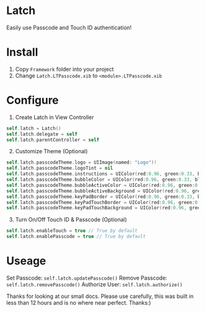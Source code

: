 Latch
=====

Easily use Passcode and Touch ID authentication!

Install
========

1. Copy `Framework` folder into your project
2. Change `Latch.LTPasscode.xib` to `<module>.LTPasscode.xib`

Configure
==========

1. Create Latch in View Controller
``` swift
self.latch = Latch()
self.latch.delegate = self
self.latch.parentController = self
```

2. Customize Theme (Optional)
``` swift
self.latch.passcodeTheme.logo = UIImage(named: "Logo")!
self.latch.passcodeTheme.logoTint = nil
self.latch.passcodeTheme.instructions = UIColor(red:0.96, green:0.33, blue:0.24, alpha:1)
self.latch.passcodeTheme.bubbleColor = UIColor(red:0.96, green:0.33, blue:0.24, alpha:1)
self.latch.passcodeTheme.bubbleActiveColor = UIColor(red:0.96, green:0.33, blue:0.24, alpha:1)
self.latch.passcodeTheme.bubbleActiveBackground = UIColor(red:0.96, green:0.33, blue:0.24, alpha:1)
self.latch.passcodeTheme.keyPadBorder = UIColor(red:0.96, green:0.33, blue:0.24, alpha:1)
self.latch.passcodeTheme.keyPadTouchBorder = UIColor(red:0.96, green:0.33, blue:0.24, alpha:1)
self.latch.passcodeTheme.keyPadTouchBackground = UIColor(red:0.96, green:0.33, blue:0.24, alpha:1)
```

3. Turn On/Off Touch ID & Passcode (Optional)
``` swift
self.latch.enableTouch = true // True by default 
self.latch.enablePasscode = true // True by default 
```

Useage
========

Set Passcode: `self.latch.updatePasscode()`
Remove Passcode: `self.latch.removePasscode()`
Authorize User: `self.latch.authorize()`

Thanks for looking at our small docs. Please use carefully, this was built in less than 12 hours and is no where near perfect. Thanks:)
